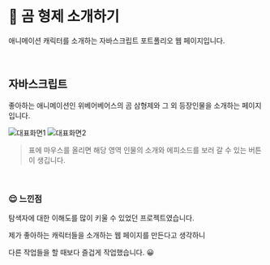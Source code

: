 # :bear: 곰 형제 소개하기

애니메이션 캐릭터를 소개하는 자바스크립트 포트폴리오 웹 페이지입니다.

<br/>

## 자바스크립트

좋아하는 애니메이션인 위베어베어스의 곰 삼형제와 그 외 등장인물을 소개하는 페이지입니다.

![대표화면1](https://user-images.githubusercontent.com/114633681/214975997-22e98f10-49f4-4b6c-bf53-5d36c872ce85.PNG)
![대표화면2](https://user-images.githubusercontent.com/114633681/214976006-12c5bc0e-d539-4b3e-9340-df705dbe8157.PNG)
> 표에 마우스를 올리면 해당 영역 인물의 소개와 에피소드를 보러 갈 수 있는 버튼이 생깁니다.

<br/>

### :relieved: 느낀점

탐색자에 대한 이해도를 많이 키울 수 있었던 프로젝트였습니다.

제가 좋아하는 캐릭터들을 소개하는 웹 페이지를 만든다고 생각하니 

다른 작업들을 할 때보다 즐겁게 작업했습니다. :grinning:
